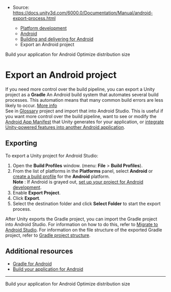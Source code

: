 * Source: https://docs.unity3d.com/6000.0/Documentation/Manual/android-export-process.html

  * [Platform development ](https://docs.unity3d.com/6000.0/Documentation/Manual/PlatformSpecific.html)
  * [Android](https://docs.unity3d.com/6000.0/Documentation/Manual/android.html)
  * [Building and delivering for Android](https://docs.unity3d.com/6000.0/Documentation/Manual/android-building-and-delivering.html)
  * Export an Android project


[](https://docs.unity3d.com/6000.0/Documentation/Manual/android-BuildProcess.html)
Build your application for Android
[](https://docs.unity3d.com/6000.0/Documentation/Manual/android-optimize-distribution-size.html)
Optimize distribution size
# Export an Android project
If you need more control over the build pipeline, you can export a Unity project as a **Gradle** An Android build system that automates several build processes. This automation means that many common build errors are less likely to occur. [More info](https://docs.unity3d.com/6000.0/Documentation/Manual/android-gradle-overview.html)  
See in [Glossary](https://docs.unity3d.com/6000.0/Documentation/Manual/Glossary.html#Gradle) project and import that into Android Studio. This is useful if you want more control over the build pipeline, want to see or modify the [Android App Manifest](https://docs.unity3d.com/6000.0/Documentation/Manual/android-manifest.html) that Unity generates for your application, or [integrate Unity-powered features into another Android application](https://docs.unity3d.com/6000.0/Documentation/Manual/UnityasaLibrary-Android.html).
## Exporting
To export a Unity project for Android Studio:
  1. Open the **Build Profiles** window. (menu: **File** > **Build Profiles**).
  2. From the list of platforms in the **Platforms** panel, select **Android** or [create a build profile](https://docs.unity3d.com/6000.0/Documentation/Manual/create-build-profile.html) for the **Android** platform.  
**Note** : If Android is grayed out, [set up your project for Android development](https://docs.unity3d.com/6000.0/Documentation/Manual/android-sdksetup.html).
  3. Enable **Export Project**.
  4. Click **Export**.
  5. Select the destination folder and click **Select Folder** to start the export process.


After Unity exports the Gradle project, you can import the Gradle project into Android Studio. For information on how to do this, refer to [Migrate to Android Studio](https://developer.android.com/studio/intro/migrate.html). For information on the file structure of the exported Gradle project, refer to [Gradle project structure](https://docs.unity3d.com/6000.0/Documentation/Manual/android-gradle-overview.html#gradle-project-structure).
## Additional resources
  * [Gradle for Android](https://docs.unity3d.com/6000.0/Documentation/Manual/android-gradle-overview.html)
  * [Build your application for Android](https://docs.unity3d.com/6000.0/Documentation/Manual/android-BuildProcess.html)


* * *
[](https://docs.unity3d.com/6000.0/Documentation/Manual/android-BuildProcess.html)
Build your application for Android
[](https://docs.unity3d.com/6000.0/Documentation/Manual/android-optimize-distribution-size.html)
Optimize distribution size
